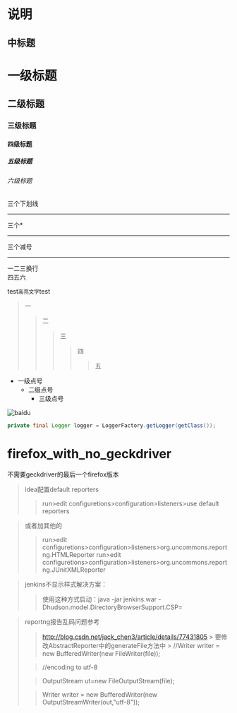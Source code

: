 说明
=
中标题
-
# 一级标题
## 二级标题
### 三级标题
#### 四级标题
##### 五级标题
###### 六级标题

三个下划线

___

三个*

***

三个减号

---

一二三换行<br>四五六

test`高亮文字`test
>一
>>二
>>>三
>>>>四
>>>>>五
* 一级点号
    * 二级点号
        * 三级点号

![baidu](http://www.baidu.com/img/bdlogo.gif "百度logo")
```Java
private final Logger logger = LoggerFactory.getLogger(getClass());
```
# firefox_with_no_geckdriver
不需要geckdriver的最后一个firefox版本


>idea配置default reporters
>>run>edit configuretions>configuration>listeners>use default reporters


>或者加其他的
>>run>edit configuretions>configuration>listeners>org.uncommons.reportng.HTMLReporter
>>run>edit configuretions>configuration>listeners>org.uncommons.reportng.JUnitXMLReporter


>jenkins不显示样式解决方案：
>>使用这种方式启动：java  -jar jenkins.war -Dhudson.model.DirectoryBrowserSupport.CSP=

>reportng报告乱码问题参考
>>http://blog.csdn.net/jack_chen3/article/details/77431805 >
>>要修改AbstractReporter中的generateFile方法中 >
>>//Writer writer = new BufferedWriter(new FileWriter(file));
>
>>//encoding to utf-8
>
>>OutputStream ut=new FileOutputStream(file);
>
>>Writer writer = new BufferedWriter(new OutputStreamWriter(out,"utf-8"));
